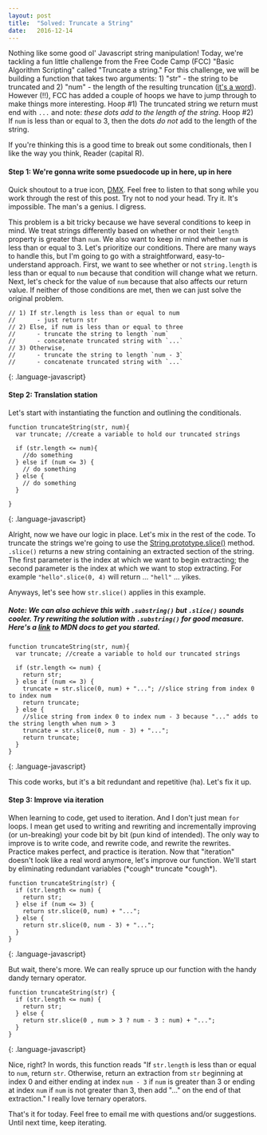 ```yaml
---
layout: post
title:  "Solved: Truncate a String"
date:   2016-12-14
---
```


Nothing like some good ol' Javascript string manipulation! Today, we're tackling a fun little challenge from the Free Code Camp (FCC) "Basic Algorithm Scripting" called "Truncate a string." For this challenge, we will be building a function that takes two arguments: 1) "str" - the string to be truncated and 2) "num" - the length of the resulting truncation ([it's a word](http://www.dictionary.com/browse/truncation)). However (!!), FCC has added a couple of hoops we have to jump through to make things more interesting. Hoop #1) The truncated string we return must end with `...` and note: *these dots add to the length of the string*. Hoop #2) If `num` is less than or equal to 3, then the dots *do not* add to the length of the string.

If you're thinking this is a good time to break out some conditionals, then I like the way you think, Reader (capital R).

#### Step 1: We're gonna write some psuedocode up in here, up in here

Quick shoutout to a true icon, [DMX](https://www.youtube.com/watch?v=thIVtEOtlWM). Feel free to listen to that song while you work through the rest of this post. Try not to nod your head. Try it. It's impossible. The man's a genius. I digress.

This problem is a bit tricky because we have several conditions to keep in mind. We treat strings differently based on whether or not their `length` property is greater than `num`. We also want to keep in mind whether `num` is less than or equal to 3.
Let's prioritize our conditions. There are many ways to handle this, but I'm going to go with a straightforward, easy-to-understand approach. First, we want to see whether or not `string.length` is less than or equal to `num` because that condition will change what we return. Next, let's check for the value of `num` because that also affects our return value. If neither of those conditions are met, then we can just solve the original problem.

```
// 1) If str.length is less than or equal to num
//      - just return str
// 2) Else, if num is less than or equal to three
//      - truncate the string to length `num`
//      - concatenate truncated string with `...`
// 3) Otherwise,
//      - truncate the string to length `num - 3`
//      - concatenate truncated string with `...`
```
{: .language-javascript}

#### Step 2: Translation station

Let's start with instantiating the function and outlining the conditionals.

```
function truncateString(str, num){
  var truncate; //create a variable to hold our truncated strings

  if (str.length <= num){
    //do something
  } else if (num <= 3) {
    // do something
  } else {
    // do something
  }

}
```
{: .language-javascript}

Alright, now we have our logic in place. Let's mix in the rest of the code.
To truncate the strings we're going to use the [String.prototype.slice()](https://developer.mozilla.org/en-US/docs/Web/JavaScript/Reference/Global_Objects/String/slice) method. `.slice()` returns a new string containing an extracted section of the string. The first parameter is the index at which we want to begin extracting; the second parameter is the index at which we want to stop extracting. For example `"hello".slice(0, 4)` will return ... `"hell"` ... yikes.

Anyways, let's see how `str.slice()` applies in this example.

##### Note: We can also achieve this with `.substring()` but `.slice()` sounds cooler. Try rewriting the solution with `.substring()` for good measure. Here's a [link](https://developer.mozilla.org/en-US/docs/Web/JavaScript/Reference/Global_Objects/String/substring) to MDN docs to get you started.

```
function truncateString(str, num){
  var truncate; //create a variable to hold our truncated strings

  if (str.length <= num) {
    return str;
  } else if (num <= 3) {
    truncate = str.slice(0, num) + "..."; //slice string from index 0 to index num
    return truncate;
  } else {
    //slice string from index 0 to index num - 3 because "..." adds to the string length when num > 3
    truncate = str.slice(0, num - 3) + "...";
    return truncate;
  }
}
```
{: .language-javascript}

This code works, but it's a bit redundant and repetitive (ha).
Let's fix it up.

#### Step 3: Improve via iteration

When learning to code, get used to iteration. And I don't just mean `for` loops. I mean get used to writing and rewriting and incrementally improving (or un-breaking) your code bit by bit (pun kind of intended). The only way to improve is to write code, and rewrite code, and rewrite the rewrites. Practice makes perfect, and practice is iteration. Now that "iteration" doesn't look like a real word anymore, let's improve our function. We'll start by eliminating redundant variables (\*cough\* truncate \*cough\*).

```
function truncateString(str) {
  if (str.length <= num) {
    return str;
  } else if (num <= 3) {
    return str.slice(0, num) + "...";
  } else {
    return str.slice(0, num - 3) + "...";
  }
}
```
{: .language-javascript}

But wait, there's more.
We can really spruce up our function with the handy dandy ternary operator.

```
function truncateString(str) {
  if (str.length <= num) {
    return str;
  } else {
    return str.slice(0 , num > 3 ? num - 3 : num) + "...";
  }
}
```
{: .language-javascript}

Nice, right? In words, this function reads "If `str.length` is less than or equal to `num`, return `str`. Otherwise, return an extraction from `str` beginning at index 0 and either ending at index `num - 3` if `num` is greater than 3 or ending at index `num` if `num` is not greater than 3, then add "..." on the end of that extraction." I really love ternary operators.

That's it for today. Feel free to email me with questions and/or suggestions.
Until next time, keep iterating.
